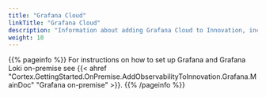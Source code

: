 ```yaml
---
title: "Grafana Cloud"
linkTitle: "Grafana Cloud"
description: "Information about adding Grafana Cloud to Innovation, including details about components, supported architectures, prerequisites, installation and configuration instructions."
weight: 10
---
```


{{% pageinfo %}}
For instructions on how to set up Grafana and Grafana Loki on-premise see {{< ahref "Cortex.GettingStarted.OnPremise.AddObservabilityToInnovation.Grafana.MainDoc" "Grafana on-premise" >}}.
{{% /pageinfo %}}